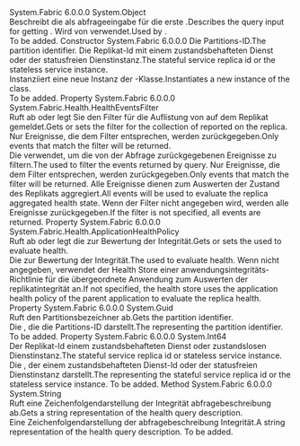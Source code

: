 <Type Name="ReplicaHealthQueryDescription" FullName="System.Fabric.Description.ReplicaHealthQueryDescription">
  <TypeSignature Language="C#" Value="public sealed class ReplicaHealthQueryDescription" />
  <TypeSignature Language="ILAsm" Value=".class public auto ansi sealed beforefieldinit ReplicaHealthQueryDescription extends System.Object" />
  <TypeSignature Language="DocId" Value="T:System.Fabric.Description.ReplicaHealthQueryDescription" />
  <TypeSignature Language="VB.NET" Value="Public NotInheritable Class ReplicaHealthQueryDescription" />
  <TypeSignature Language="F#" Value="type ReplicaHealthQueryDescription = class" />
  <AssemblyInfo>
    <AssemblyName>System.Fabric</AssemblyName>
    <AssemblyVersion>6.0.0.0</AssemblyVersion>
  </AssemblyInfo>
  <Base>
    <BaseTypeName>System.Object</BaseTypeName>
  </Base>
  <Interfaces />
  <Docs>
    <summary>
      <para><span data-ttu-id="57d08-101">Beschreibt die als abfrageeingabe für die erste <see cref="T:System.Fabric.Health.ReplicaHealth" />.</span><span class="sxs-lookup"><span data-stu-id="57d08-101">Describes the query input for getting <see cref="T:System.Fabric.Health.ReplicaHealth" />.</span></span> <span data-ttu-id="57d08-102">Wird von <see cref="M:System.Fabric.FabricClient.HealthClient.GetReplicaHealthAsync(System.Fabric.Description.ReplicaHealthQueryDescription)" /> verwendet.</span><span class="sxs-lookup"><span data-stu-id="57d08-102">Used by <see cref="M:System.Fabric.FabricClient.HealthClient.GetReplicaHealthAsync(System.Fabric.Description.ReplicaHealthQueryDescription)" />.</span></span></para>
    </summary>
    <remarks>To be added.</remarks>
  </Docs>
  <Members>
    <Member MemberName=".ctor">
      <MemberSignature Language="C#" Value="public ReplicaHealthQueryDescription (Guid partitionId, long replicaOrInstanceId);" />
      <MemberSignature Language="ILAsm" Value=".method public hidebysig specialname rtspecialname instance void .ctor(valuetype System.Guid partitionId, int64 replicaOrInstanceId) cil managed" />
      <MemberSignature Language="DocId" Value="M:System.Fabric.Description.ReplicaHealthQueryDescription.#ctor(System.Guid,System.Int64)" />
      <MemberSignature Language="VB.NET" Value="Public Sub New (partitionId As Guid, replicaOrInstanceId As Long)" />
      <MemberSignature Language="F#" Value="new System.Fabric.Description.ReplicaHealthQueryDescription : Guid * int64 -&gt; System.Fabric.Description.ReplicaHealthQueryDescription" Usage="new System.Fabric.Description.ReplicaHealthQueryDescription (partitionId, replicaOrInstanceId)" />
      <MemberType>Constructor</MemberType>
      <AssemblyInfo>
        <AssemblyName>System.Fabric</AssemblyName>
        <AssemblyVersion>6.0.0.0</AssemblyVersion>
      </AssemblyInfo>
      <Parameters>
        <Parameter Name="partitionId" Type="System.Guid" />
        <Parameter Name="replicaOrInstanceId" Type="System.Int64" />
      </Parameters>
      <Docs>
        <param name="partitionId">
          <para><span data-ttu-id="57d08-103">Die Partitions-ID.</span><span class="sxs-lookup"><span data-stu-id="57d08-103">The partition identifier.</span></span></para>
        </param>
        <param name="replicaOrInstanceId">
          <para><span data-ttu-id="57d08-104">Die Replikat-Id mit einem zustandsbehafteten Dienst oder der statusfreien Dienstinstanz.</span><span class="sxs-lookup"><span data-stu-id="57d08-104">The stateful service replica id or the stateless service instance.</span></span></para>
        </param>
        <summary>
          <para><span data-ttu-id="57d08-105">Instanziiert eine neue Instanz der <see cref="T:System.Fabric.Description.ReplicaHealthQueryDescription" />-Klasse.</span><span class="sxs-lookup"><span data-stu-id="57d08-105">Instantiates a new instance of the <see cref="T:System.Fabric.Description.ReplicaHealthQueryDescription" /> class.</span></span></para>
        </summary>
        <remarks>To be added.</remarks>
      </Docs>
    </Member>
    <Member MemberName="EventsFilter">
      <MemberSignature Language="C#" Value="public System.Fabric.Health.HealthEventsFilter EventsFilter { get; set; }" />
      <MemberSignature Language="ILAsm" Value=".property instance class System.Fabric.Health.HealthEventsFilter EventsFilter" />
      <MemberSignature Language="DocId" Value="P:System.Fabric.Description.ReplicaHealthQueryDescription.EventsFilter" />
      <MemberSignature Language="VB.NET" Value="Public Property EventsFilter As HealthEventsFilter" />
      <MemberSignature Language="F#" Value="member this.EventsFilter : System.Fabric.Health.HealthEventsFilter with get, set" Usage="System.Fabric.Description.ReplicaHealthQueryDescription.EventsFilter" />
      <MemberType>Property</MemberType>
      <AssemblyInfo>
        <AssemblyName>System.Fabric</AssemblyName>
        <AssemblyVersion>6.0.0.0</AssemblyVersion>
      </AssemblyInfo>
      <ReturnValue>
        <ReturnType>System.Fabric.Health.HealthEventsFilter</ReturnType>
      </ReturnValue>
      <Docs>
        <summary>
          <para><span data-ttu-id="57d08-106">Ruft ab oder legt Sie den Filter für die Auflistung von <see cref="T:System.Fabric.Health.HealthEvent" /> auf dem Replikat gemeldet.</span><span class="sxs-lookup"><span data-stu-id="57d08-106">Gets or sets the filter for the collection of <see cref="T:System.Fabric.Health.HealthEvent" /> reported on the replica.</span></span> <span data-ttu-id="57d08-107">Nur Ereignisse, die dem Filter entsprechen, werden zurückgegeben.</span><span class="sxs-lookup"><span data-stu-id="57d08-107">Only events that match the filter will be returned.</span></span></para>
        </summary>
        <value>
          <para><span data-ttu-id="57d08-108">Die <see cref="T:System.Fabric.Health.HealthEventsFilter" /> verwendet, um die von der Abfrage zurückgegebenen Ereignisse zu filtern.</span><span class="sxs-lookup"><span data-stu-id="57d08-108">The <see cref="T:System.Fabric.Health.HealthEventsFilter" /> used to filter the events returned by query.</span></span></para>
        </value>
        <remarks>
          <para> <span data-ttu-id="57d08-109">Nur Ereignisse, die dem Filter entsprechen, werden zurückgegeben.</span><span class="sxs-lookup"><span data-stu-id="57d08-109">Only events that match the filter will be returned.</span></span> <span data-ttu-id="57d08-110">Alle Ereignisse dienen zum Auswerten der Zustand des Replikats aggregiert.</span><span class="sxs-lookup"><span data-stu-id="57d08-110">All events will be used to evaluate the replica aggregated health state.</span></span>
            <span data-ttu-id="57d08-111">Wenn der Filter nicht angegeben wird, werden alle Ereignisse zurückgegeben.</span><span class="sxs-lookup"><span data-stu-id="57d08-111">If the filter is not specified, all events are returned.</span></span></para>
        </remarks>
      </Docs>
    </Member>
    <Member MemberName="HealthPolicy">
      <MemberSignature Language="C#" Value="public System.Fabric.Health.ApplicationHealthPolicy HealthPolicy { get; set; }" />
      <MemberSignature Language="ILAsm" Value=".property instance class System.Fabric.Health.ApplicationHealthPolicy HealthPolicy" />
      <MemberSignature Language="DocId" Value="P:System.Fabric.Description.ReplicaHealthQueryDescription.HealthPolicy" />
      <MemberSignature Language="VB.NET" Value="Public Property HealthPolicy As ApplicationHealthPolicy" />
      <MemberSignature Language="F#" Value="member this.HealthPolicy : System.Fabric.Health.ApplicationHealthPolicy with get, set" Usage="System.Fabric.Description.ReplicaHealthQueryDescription.HealthPolicy" />
      <MemberType>Property</MemberType>
      <AssemblyInfo>
        <AssemblyName>System.Fabric</AssemblyName>
        <AssemblyVersion>6.0.0.0</AssemblyVersion>
      </AssemblyInfo>
      <ReturnValue>
        <ReturnType>System.Fabric.Health.ApplicationHealthPolicy</ReturnType>
      </ReturnValue>
      <Docs>
        <summary>
          <para><span data-ttu-id="57d08-112">Ruft ab oder legt die <see cref="T:System.Fabric.Health.ApplicationHealthPolicy" /> zur Bewertung der Integrität.</span><span class="sxs-lookup"><span data-stu-id="57d08-112">Gets or sets the <see cref="T:System.Fabric.Health.ApplicationHealthPolicy" /> used to evaluate health.</span></span></para>
        </summary>
        <value>
          <para><span data-ttu-id="57d08-113">Die <see cref="T:System.Fabric.Health.ApplicationHealthPolicy" /> zur Bewertung der Integrität.</span><span class="sxs-lookup"><span data-stu-id="57d08-113">The <see cref="T:System.Fabric.Health.ApplicationHealthPolicy" /> used to evaluate health.</span></span></para>
        </value>
        <remarks><span data-ttu-id="57d08-114">Wenn nicht angegeben, verwendet der Health Store einer anwendungsintegritäts-Richtlinie für die übergeordnete Anwendung zum Auswerten der replikatintegrität an.</span><span class="sxs-lookup"><span data-stu-id="57d08-114">If not specified, the health store uses the application health policy of the parent application to evaluate the replica health.</span></span></remarks>
      </Docs>
    </Member>
    <Member MemberName="PartitionId">
      <MemberSignature Language="C#" Value="public Guid PartitionId { get; }" />
      <MemberSignature Language="ILAsm" Value=".property instance valuetype System.Guid PartitionId" />
      <MemberSignature Language="DocId" Value="P:System.Fabric.Description.ReplicaHealthQueryDescription.PartitionId" />
      <MemberSignature Language="VB.NET" Value="Public ReadOnly Property PartitionId As Guid" />
      <MemberSignature Language="F#" Value="member this.PartitionId : Guid" Usage="System.Fabric.Description.ReplicaHealthQueryDescription.PartitionId" />
      <MemberType>Property</MemberType>
      <AssemblyInfo>
        <AssemblyName>System.Fabric</AssemblyName>
        <AssemblyVersion>6.0.0.0</AssemblyVersion>
      </AssemblyInfo>
      <ReturnValue>
        <ReturnType>System.Guid</ReturnType>
      </ReturnValue>
      <Docs>
        <summary>
          <para><span data-ttu-id="57d08-115">Ruft den Partitionsbezeichner ab.</span><span class="sxs-lookup"><span data-stu-id="57d08-115">Gets the partition identifier.</span></span></para>
        </summary>
        <value>
          <para><span data-ttu-id="57d08-116">Die <see cref="T:System.Guid" /> , die die Partitions-ID darstellt.</span><span class="sxs-lookup"><span data-stu-id="57d08-116">The <see cref="T:System.Guid" /> representing the partition identifier.</span></span></para>
        </value>
        <remarks>To be added.</remarks>
      </Docs>
    </Member>
    <Member MemberName="ReplicaOrInstanceId">
      <MemberSignature Language="C#" Value="public long ReplicaOrInstanceId { get; }" />
      <MemberSignature Language="ILAsm" Value=".property instance int64 ReplicaOrInstanceId" />
      <MemberSignature Language="DocId" Value="P:System.Fabric.Description.ReplicaHealthQueryDescription.ReplicaOrInstanceId" />
      <MemberSignature Language="VB.NET" Value="Public ReadOnly Property ReplicaOrInstanceId As Long" />
      <MemberSignature Language="F#" Value="member this.ReplicaOrInstanceId : int64" Usage="System.Fabric.Description.ReplicaHealthQueryDescription.ReplicaOrInstanceId" />
      <MemberType>Property</MemberType>
      <AssemblyInfo>
        <AssemblyName>System.Fabric</AssemblyName>
        <AssemblyVersion>6.0.0.0</AssemblyVersion>
      </AssemblyInfo>
      <ReturnValue>
        <ReturnType>System.Int64</ReturnType>
      </ReturnValue>
      <Docs>
        <summary>
          <para><span data-ttu-id="57d08-117">Der Replikat-Id einem zustandsbehafteten Dienst oder zustandslosen Dienstinstanz.</span><span class="sxs-lookup"><span data-stu-id="57d08-117">The stateful service replica id or stateless service instance.</span></span></para>
        </summary>
        <value>
          <para><span data-ttu-id="57d08-118">Die <see cref="T:System.Int64" /> , der einem zustandsbehafteten Dienst-Id oder der statusfreien Dienstinstanz darstellt.</span><span class="sxs-lookup"><span data-stu-id="57d08-118">The <see cref="T:System.Int64" /> representing the stateful service replica id or the stateless service instance.</span></span></para>
        </value>
        <remarks>To be added.</remarks>
      </Docs>
    </Member>
    <Member MemberName="ToString">
      <MemberSignature Language="C#" Value="public override string ToString ();" />
      <MemberSignature Language="ILAsm" Value=".method public hidebysig virtual instance string ToString() cil managed" />
      <MemberSignature Language="DocId" Value="M:System.Fabric.Description.ReplicaHealthQueryDescription.ToString" />
      <MemberSignature Language="VB.NET" Value="Public Overrides Function ToString () As String" />
      <MemberSignature Language="F#" Value="override this.ToString : unit -&gt; string" Usage="replicaHealthQueryDescription.ToString " />
      <MemberType>Method</MemberType>
      <AssemblyInfo>
        <AssemblyName>System.Fabric</AssemblyName>
        <AssemblyVersion>6.0.0.0</AssemblyVersion>
      </AssemblyInfo>
      <ReturnValue>
        <ReturnType>System.String</ReturnType>
      </ReturnValue>
      <Parameters />
      <Docs>
        <summary>
            <span data-ttu-id="57d08-119">Ruft eine Zeichenfolgendarstellung der Integrität abfragebeschreibung ab.</span><span class="sxs-lookup"><span data-stu-id="57d08-119">Gets a string representation of the health query description.</span></span>
            </summary>
        <returns><span data-ttu-id="57d08-120">Eine Zeichenfolgendarstellung der abfragebeschreibung Integrität.</span><span class="sxs-lookup"><span data-stu-id="57d08-120">A string representation of the health query description.</span></span></returns>
        <remarks>To be added.</remarks>
      </Docs>
    </Member>
  </Members>
</Type>
